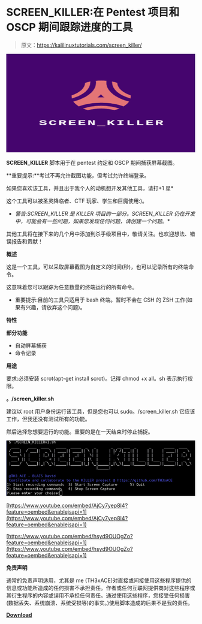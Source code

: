 # SCREEN_KILLER:在 Pentest 项目和 OSCP 期间跟踪进度的工具

> 原文：<https://kalilinuxtutorials.com/screen_killer/>

[![SCREEN_KILLER : Tool To Track Progress During Pentest Engagement & OSCP](img//55802ebb853e695d5af9c93067aadf5e.png "SCREEN_KILLER : Tool To Track Progress During Pentest Engagement & OSCP")](https://1.bp.blogspot.com/-TKPy2dLh7AA/X392E_yJXfI/AAAAAAAAHxI/4HcZBRJzE5ECf9ckt5m40XMaUIKD9OwYwCLcBGAsYHQ/s728/KILLER%2BPROJECT%25281%2529.png)

**SCREEN_KILLER** 脚本用于在 pentest 约定和 OSCP 期间捕获屏幕截图。

**重要提示:**考试不再允许截图功能，但考试允许终端登录。

如果您喜欢该工具，并且出于我个人的动机想开发其他工具，请打+1 星*

这个工具可以被圣灵降临者、CTF 玩家、学生和巨魔使用:)。

* *警告:SCREEN_KILLER 是 KILLER 项目的一部分。SCREEN_KILLER 仍在开发中，可能会有一些问题，如果您发现任何问题，请创建一个问题。**

其他工具将在接下来的几个月中添加到杀手级项目中，敬请关注。也欢迎想法、错误报告和贡献！

**概述**

这是一个工具，可以采取屏幕截图为自定义的时间(秒)，也可以记录所有的终端命令。

这意味着您可以跟踪为任意数量的终端运行的所有命令。

*   重要提示:目前的工具只适用于 bash 终端。暂时不会在 CSH 的 ZSH 工作(如果有兴趣，请放弃这个问题)。

**特性**

**部分功能**

*   自动屏幕捕获
*   命令记录

**用途**

要求:必须安装 scrot(apt-get install scrot)。记得 chmod +x all。sh 表示执行权限。

**。/screen_killer.sh**

建议以 root 用户身份运行该工具，但是您也可以 sudo。/screen_killer.sh 它应该工作，但我还没有测试所有的功能。

然后选择您想要运行的功能。重要的是在一天结束时停止捕捉。

![](img//ae4b8722a9fb6b2460168adeceabdbbe.png)

[https://www.youtube.com/embed/AjCy7yep8I4?feature=oembed&enablejsapi=1](https://www.youtube.com/embed/AjCy7yep8I4?feature=oembed&enablejsapi=1)

[https://www.youtube.com/embed/hsyd9OUOgZo?feature=oembed&enablejsapi=1](https://www.youtube.com/embed/hsyd9OUOgZo?feature=oembed&enablejsapi=1)

**免责声明**

通常的免责声明适用，尤其是 me (TH3xACE)对直接或间接使用这些程序提供的信息或功能所造成的任何损害不承担责任。作者或任何互联网提供商对这些程序或其衍生程序的内容或误用不承担任何责任。通过使用这些程序，您接受任何损害(数据丢失、系统崩溃、系统受损等)的事实。)使用脚本造成的后果不是我的责任。

[**Download**](https://github.com/TH3xACE/SCREEN_KILLER)
